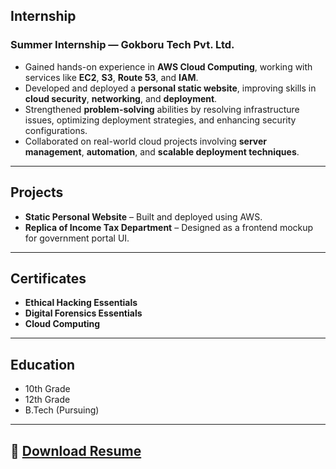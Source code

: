 ##  Internship

### Summer Internship — Gokboru Tech Pvt. Ltd.
- Gained hands-on experience in **AWS Cloud Computing**, working with services like **EC2**, **S3**, **Route 53**, and **IAM**.
- Developed and deployed a **personal static website**, improving skills in **cloud security**, **networking**, and **deployment**.
- Strengthened **problem-solving** abilities by resolving infrastructure issues, optimizing deployment strategies, and enhancing security configurations.
- Collaborated on real-world cloud projects involving **server management**, **automation**, and **scalable deployment techniques**.

---

##  Projects
- **Static Personal Website** – Built and deployed using AWS.
- **Replica of Income Tax Department** – Designed as a frontend mockup for government portal UI.

---

##  Certificates
- **Ethical Hacking Essentials**
- **Digital Forensics Essentials**
- **Cloud Computing**

---

##  Education
- 10th Grade
- 12th Grade
- B.Tech (Pursuing)

---

## 📄 [Download Resume](./assets/files/timothy_resume.pdf)
